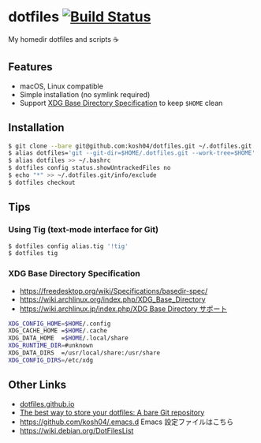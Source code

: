 # dotfiles [![Build Status](https://travis-ci.com/kosh04/dotfiles.svg?token=dfMzF3xay83G8zNxrhrj&branch=master)](https://travis-ci.com/kosh04/dotfiles)

My homedir dotfiles and scripts ☕

## Features

- macOS, Linux compatible
- Simple installation (no symlink required)
- Support [XDG Base Directory Specification] to keep `$HOME` clean

## Installation

```sh
$ git clone --bare git@github.com:kosh04/dotfiles.git ~/.dotfiles.git
$ alias dotfiles='git --git-dir=$HOME/.dotfiles.git --work-tree=$HOME' # or using bin/dotfiles
$ alias dotfiles >> ~/.bashrc
$ dotfiles config status.showUntrackedFiles no
$ echo "*" >> ~/.dotfiles.git/info/exclude
$ dotfiles checkout
```

## Tips

### Using Tig (text-mode interface for Git)

```sh
$ dotfiles config alias.tig '!tig'
$ dotfiles tig
```

### XDG Base Directory Specification

- https://freedesktop.org/wiki/Specifications/basedir-spec/
- https://wiki.archlinux.org/index.php/XDG_Base_Directory
- [https://wiki.archlinux.jp/index.php/XDG Base Directory サポート](https://wiki.archlinux.jp/index.php/XDG_Base_Directory_%E3%82%B5%E3%83%9D%E3%83%BC%E3%83%88)

```sh
XDG_CONFIG_HOME=$HOME/.config
XDG_CACHE_HOME =$HOME/.cache
XDG_DATA_HOME  =$HOME/.local/share
XDG_RUNTIME_DIR=#unknown
XDG_DATA_DIRS  =/usr/local/share:/usr/share
XDG_CONFIG_DIRS=/etc/xdg
```

## Other Links

- [dotfiles.github.io]
- [The best way to store your dotfiles: A bare Git repository](https://www.atlassian.com/git/tutorials/dotfiles)
- https://github.com/kosh04/.emacs.d Emacs 設定ファイルはこちら
- https://wiki.debian.org/DotFilesList

[dotfiles.github.io]:https://dotfiles.github.io/
[XDG Base Directory Specification]:https://specifications.freedesktop.org/basedir-spec/basedir-spec-latest.html
